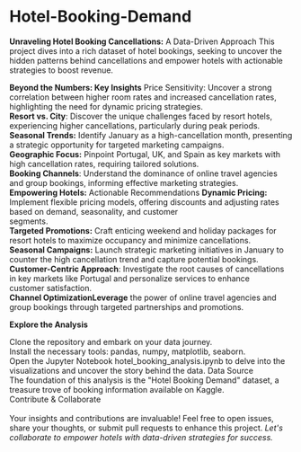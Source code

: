 # Hotel-Booking-Demand
**Unraveling Hotel Booking Cancellations:** A Data-Driven Approach
This project dives into a rich dataset of hotel bookings, seeking to uncover the hidden patterns behind cancellations and empower hotels with actionable strategies to boost revenue.

**Beyond the Numbers: Key Insights**
Price Sensitivity: Uncover a strong correlation between higher room rates and increased cancellation rates, highlighting the need for dynamic pricing strategies.</br>
**Resort vs. City**: Discover the unique challenges faced by resort hotels, experiencing higher cancellations, particularly during peak periods.</br>
**Seasonal Trends:** Identify January as a high-cancellation month, presenting a strategic opportunity for targeted marketing campaigns.</br>
**Geographic Focus:** Pinpoint Portugal, UK, and Spain as key markets with high cancellation rates, requiring tailored solutions.</br>
**Booking Channels**: Understand the dominance of online travel agencies and group bookings, informing effective marketing strategies.</br>
**Empowering Hotels:** Actionable Recommendations
**Dynamic Pricing:** Implement flexible pricing models, offering discounts and adjusting rates based on demand, seasonality, and customer </br>segments.</br>
**Targeted Promotions:** Craft enticing weekend and holiday packages for resort hotels to maximize occupancy and minimize cancellations.</br>
**Seasonal Campaigns:** Launch strategic marketing initiatives in January to counter the high cancellation trend and capture potential bookings.</br>
**Customer-Centric Approach**: Investigate the root causes of cancellations in key markets like Portugal and personalize services to enhance </br>customer satisfaction.</br>
**Channel OptimizationLeverage** the power of online travel agencies and group bookings through targeted partnerships and promotions.</br>

**Explore the Analysis**</br>

Clone the repository and embark on your data journey.</br>
Install the necessary tools: pandas, numpy, matplotlib, seaborn.</br>
Open the Jupyter Notebook hotel_booking_analysis.ipynb to delve into the visualizations and uncover the story behind the data.
Data Source</br>
The foundation of this analysis is the "Hotel Booking Demand" dataset, a treasure trove of booking information available on Kaggle.
</br>
Contribute & Collaborate</br>
</br>Your insights and contributions are invaluable! Feel free to open issues, share your thoughts, or submit pull requests to enhance this project. _Let's collaborate to empower hotels with data-driven strategies for success._

